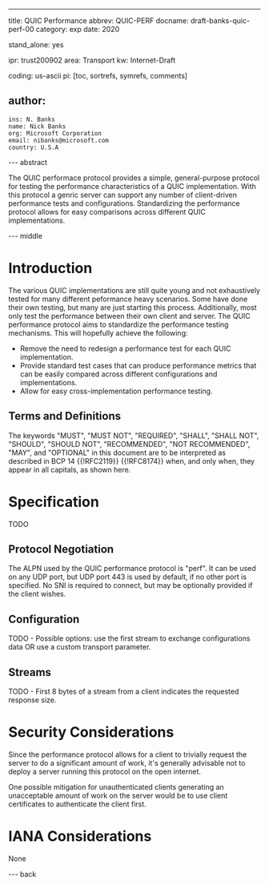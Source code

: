 ---
title: QUIC Performance
abbrev: QUIC-PERF
docname: draft-banks-quic-perf-00
category: exp
date: 2020

stand_alone: yes

ipr: trust200902
area: Transport
kw: Internet-Draft

coding: us-ascii
pi: [toc, sortrefs, symrefs, comments]

author:
  -
    ins: N. Banks
    name: Nick Banks
    org: Microsoft Corporation
    email: nibanks@microsoft.com
    country: U.S.A

--- abstract

The QUIC performace protocol provides a simple, general-purpose protocol for
testing the performance characteristics of a QUIC implementation.  With this
protocol a genric server can support any number of client-driven performance
tests and configurations.  Standardizing the performance protocol allows for
easy comparisons across different QUIC implementations.

--- middle

# Introduction

The various QUIC implementations are still quite young and not exhaustively
tested for many different peformance heavy scenarios.  Some have done their own
testing, but many are just starting this process.  Additionally, most only test
the performance between their own client and server.  The QUIC performance
protocol aims to standardize the performance testing mechanisms.  This will
hopefully achieve the following:

 - Remove the need to redesign a performance test for each QUIC implementation.
 - Provide standard test cases that can produce performance metrics that can be
   easily compared across different configurations and implementations.
 - Allow for easy cross-implementation performance testing.

## Terms and Definitions

The keywords "MUST", "MUST NOT", "REQUIRED", "SHALL", "SHALL NOT", "SHOULD",
"SHOULD NOT", "RECOMMENDED", "NOT RECOMMENDED", "MAY", and "OPTIONAL" in this
document are to be interpreted as described in BCP 14 {{!RFC2119}} {{!RFC8174}}
when, and only when, they appear in all capitals, as shown here.

# Specification

TODO

## Protocol Negotiation

The ALPN used by the QUIC performance protocol is "perf".  It can be used on any
UDP port, but UDP port 443 is used by default, if no other port is specified. No
SNI is required to connect, but may be optionally provided if the client wishes.

## Configuration

TODO - Possible options: use the first stream to exchange configurations data OR
use a custom transport parameter.

## Streams

TODO - First 8 bytes of a stream from a client indicates the requested response
size.

# Security Considerations

Since the performance protocol allows for a client to trivially request the
server to do a significant amount of work, it's generally advisable not to
deploy a server running this protocol on the open internet.

One possible mitigation for unauthenticated clients generating an unacceptable
amount of work on the server would be to use client certificates to authenticate
the client first.

# IANA Considerations

None

--- back
